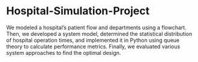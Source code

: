 # Hospital-Simulation-Project
We modeled a hospital’s patient flow and departments using a flowchart. Then, we developed a system model, determined the statistical distribution of hospital operation times, and implemented it in Python using queue theory to calculate performance metrics. Finally, we evaluated various system approaches to find the optimal design.
